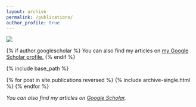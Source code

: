 ```yaml
---
layout: archive
permalink: /publications/
author_profile: true
---
```


![](/_pages/4.png)

{% if author.googlescholar %}
  You can also find my articles on <u><a href="{{[author.googlescholar](https://scholar.google.com/citations?user=1dp-SB4AAAAJ&hl=en)}}">my Google Scholar profile</a>.</u>
{% endif %}

{% include base_path %}

{% for post in site.publications reversed %}
  {% include archive-single.html %}
{% endfor %}


_You can also find my articles on [Google Scholar](https://scholar.google.com/citations?user=1dp-SB4AAAAJ&hl=en)._

